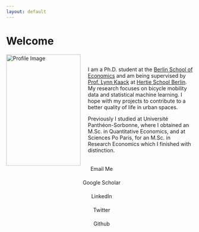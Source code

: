 ```yaml
---
layout: default
---
```

# Welcome

<div style="display: flex; align-items: center;">
    <img src="assets/KaiserSilke_profil.JPG" alt="Profile Image" width="200" height="300" style="margin-right: 20px;">
    <div>
        <p>
            I am a Ph.D. student at the <a href="https://berlinschoolofeconomics.de/home">Berlin School of Economics</a>  and am being supervised by
            <a href="https://lynnkaack.com/index.html">Prof. Lynn Kaack</a> at
            <a href="https://www.hertie-school.org/en/datasciencelab/people/profile/person/kaiser">Hertie School Berlin</a>.
            My research focuses on bicycle mobility data and statistical machine learning. I hope with my projects
            to contribute to a better quality of life in urban spaces.
        </p>
        <p>
            Previously I studied at Université Panthéon-Sorbonne, where I obtained an M.Sc. in Quantitative Economics,
            and at Sciences Po Paris, for an M.Sc. in Research Economics which I finished with distinction.
        </p>
    </div>
</div>

 
<div class="icon-links">

<a href="mailto:your.email@example.com">
    <i class="fa fa-envelope"></i> Email Me
  </a>
  
  <a href="https://scholar.google.de/citations?user=gcnnM8IAAAAJ&hl=de&oi=sra">
    <i class="fa fa-graduation-cap"></i> Google Scholar
  </a>

  <a href="https://linkedin.com/in/silke-kaiser">
    <i class="fa fa-linkedin"></i> LinkedIn
  </a>

  <a href="https://twitter.com/S_K_Kaiser">
    <i class="fa fa-twitter"></i> Twitter
  </a>

<a href="https://github.com/silkekaiser">
  <i class="fa fa-github"></i> Github
</a>


  
</div>



<style>
  .icon-links {
    display: flex;
    flex-direction: column; /* Change the layout to a column */
    align-items: center; /* Center items horizontally */
    max-width: 300px;
    margin: 0 auto;
  }

  .icon-links a {
    text-decoration: none;
    margin-bottom: 20px; /* Increase the spacing between links */
    display: flex; /* Align icon and text horizontally */
    align-items: center; /* Center icon and text vertically */
  }

  .icon-links i {
    margin-right: 10px; /* Add spacing between icon and text */
  }
</style>

